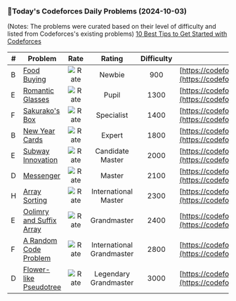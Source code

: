 ### 🌟Today's Codeforces Daily Problems (2024-10-03)
(Notes: The problems were curated based on their level of difficulty and listed from Codeforces's existing problems)
[10 Best Tips to Get Started with Codeforces](https://github.com/ika9810/Codeforces-Daily-Problems/blob/main/10%20Best%20Tips%20to%20Get%20Started%20with%20Codeforces.md)

| # | Problem | Rate| Rating | Difficulty | Contest |
|---| ----- | :--------: | :----------: | :----------: | ---------- |
|B|[Food Buying](https://codeforces.com/contest/1296/problem/B)|![Rate](https://img.shields.io/badge/Newbie-900-lightgrey)|Newbie|900|[https://codeforces.com/contest/1296](https://codeforces.com/contest/1296)|
|E|[Romantic Glasses](https://codeforces.com/contest/1915/problem/E)|![Rate](https://img.shields.io/badge/Pupil-1300-brightgreen)|Pupil|1300|[https://codeforces.com/contest/1915](https://codeforces.com/contest/1915)|
|F|[Sakurako's Box](https://codeforces.com/contest/2008/problem/F)|![Rate](https://img.shields.io/badge/Specialist-1400-9cf)|Specialist|1400|[https://codeforces.com/contest/2008](https://codeforces.com/contest/2008)|
|B|[New Year Cards](https://codeforces.com/contest/140/problem/B)|![Rate](https://img.shields.io/badge/Expert-1800-blue)|Expert|1800|[https://codeforces.com/contest/140](https://codeforces.com/contest/140)|
|E|[Subway Innovation](https://codeforces.com/contest/371/problem/E)|![Rate](https://img.shields.io/badge/Candidate%20Master-2000-blueviolet)|Candidate Master|2000|[https://codeforces.com/contest/371](https://codeforces.com/contest/371)|
|D|[Messenger](https://codeforces.com/contest/631/problem/D)|![Rate](https://img.shields.io/badge/Master-2100-orange)|Master|2100|[https://codeforces.com/contest/631](https://codeforces.com/contest/631)|
|H|[Array Sorting](https://codeforces.com/contest/470/problem/H)|![Rate](https://img.shields.io/badge/International%20Master-2300-orange)|International Master|2300|[https://codeforces.com/contest/470](https://codeforces.com/contest/470)|
|E|[Oolimry and Suffix Array](https://codeforces.com/contest/1526/problem/E)|![Rate](https://img.shields.io/badge/Grandmaster-2400-red)|Grandmaster|2400|[https://codeforces.com/contest/1526](https://codeforces.com/contest/1526)|
|F|[A Random Code Problem](https://codeforces.com/contest/1626/problem/F)|![Rate](https://img.shields.io/badge/International%20Grandmaster-2800-red)|International Grandmaster|2800|[https://codeforces.com/contest/1626](https://codeforces.com/contest/1626)|
|D|[Flower-like Pseudotree](https://codeforces.com/contest/1868/problem/D)|![Rate](https://img.shields.io/badge/Legendary%20Grandmaster-3000-red)|Legendary Grandmaster|3000|[https://codeforces.com/contest/1868](https://codeforces.com/contest/1868)|
